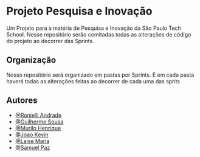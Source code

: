 # Projeto Pesquisa e Inovação

Um Projeto para a matéria de Pesquisa e Inovação da São Paulo Tech School.
Nesse repositório serão comitadas todas as alterações de código do projeto ao decorrer das Sprints.

## Organização
Nosso repositório será organizado em pastas por Sprints. E em cada pasta haverá todas as alterações feitas ao decorrer de cada uma das sprits 

## Autores

- [@Ronielli Andrade](https://github.com/RoniAndradee)
- [@Guilherme Sousa ](https://github.com/GuiSousa2910 )
- [@Murilo Henrique](https://github.com/Murilo20H)
- [@Joao Kevin](https://github.com/JoaoKeviin)
- [@Laise Maria](https://github.com/Laise1209)
- [@Samuel Paz](https://github.com/SamuelPazz)
